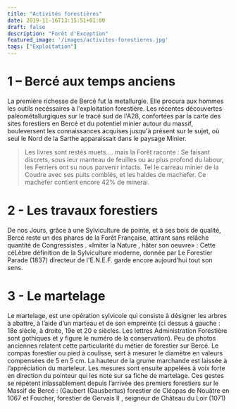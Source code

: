 ```yaml
---
title: "Activités forestières"
date: 2019-11-16T13:15:51+01:00
draft: false
description: "Forêt d'Exception"
featured_image: '/images/activites-forestieres.jpg'
tags: ["Exploitation"]
---
```


# 1 –  Bercé aux temps anciens

La première richesse de Bercé fut la metallurgie.
Elle procura aux hommes les outils necéssaires à l'exploitation forestière.
Les récentes découvertes paléométallurgiques sur le tracé sud de l'A28,
confortées par la carte des sites forestiers en Bercé et du potentiel minier autour du massif, 
bouleversent les connaissances acquises jusqu'à présent sur le sujet,
où seul le Nord de la Sarthe apparaissait dans le paysage Minier. 
> Les livres sont restés muets…. mais la Forêt raconte : 
Se faisant discrets, sous leur manteau de feuilles ou au plus  profond du labour,
les Ferriers ont su nous parvenir intacts.
Tel le carreau minier de la Coudre avec ses puits comblés, et les haldes de machefer.
Ce machefer contient encore 42% de minerai.

# 2 - Les  travaux forestiers 

De nos Jours, grâce à une Sylviculture de pointe, et à ses bois de qualité, Bercé reste un des phares de la Forêt Française, attirant sans relâche quantité de Congressistes .
«Imiter la Nature , hâter son oeuvre» : Cette céLèbre définition de la Sylviculture moderne, donnée par Le Forestier Parade (1837) directeur de l'E.N.E.F. garde encore aujourd’hui tout son sens.

# 3 - Le martelage
Le martelage, est une opération sylvicole qui consiste à désigner les arbres à abattre, à l’aide d’un marteau et de son empreinte (ci dessus à gauche : 18e siècle, à droite, 19e et 20 e siècles. Les lettres Administration Forestière sont  gothiques et  y figure le numéro de la conservation). Peu de photos anciennes relatent cette particularité du métier de forestier sur Bercé.
Le compas forestier ou pied à coulisse, sert à mesurer le diamètre en valeurs compensées de 5 en 5 cm. La hauteur de la grume marchande est laissée à l’appréciation du marteleur. Les mesures sont ensuite appelées à voix forte en direction du pointeur qui les note sur sa fiche de martelage.
Ces gestes se répètent inlassablement depuis l’arrivée des premiers forestiers sur le Massif de Bercé : (Gaubert (Gausbertus) forestier de Cléopas de Nouâtre en 1067 et Foucher, forestier de Gervais II , seigneur de Château du Loir (1071)
